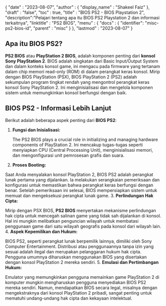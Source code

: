 {
  "date" : "2023-08-07",
  "author" : {
    "display_name" : "Shakeel Faiz"
},
  "draft" : "false",
  "toc" : true,
  "title" : "BIOS PS2 - BIOS Playstation 2",
  "description":"Pelajari tentang apa itu BIOS PS2 Playstation 2 dan informasi terkaitnya",
  "linktitle" : "PS2 BIOS",
  "menu" : {
    "docs" : {
      "identifier": "misc-ps2-bios-id",
      "parent" : "misc"
}
},
  "lastmod" : "2023-08-07"
}

## Apa itu BIOS PS2?

**PS2 BIOS** atau **PlayStation 2 BIOS**, adalah komponen penting dari **konsol Sony PlayStation 2**. BIOS adalah singkatan dari Basic Input/Output System dan dalam konteks konsol game, ini mengacu pada firmware yang tertanam dalam chip memori read-only (ROM) di dalam perangkat keras konsol. Mirip dengan BIOS PlayStation (PSX), BIOS PlayStation 2 (PS2) adalah sekumpulan program tingkat rendah yang mengontrol perangkat keras konsol Sony PlayStation 2. Ini menginisialisasi dan mengelola komponen sistem untuk memungkinkan konsol berfungsi dengan baik.

## BIOS PS2 - Informasi Lebih Lanjut

Berikut adalah beberapa aspek penting dari **BIOS PS2**:

1.  **Fungsi dan Inisialisasi:**
    
    The PS2 BIOS plays a crucial role in initializing and managing hardware components of PlayStation 2. Ini mencakup tugas-tugas seperti menyiapkan CPU (Central Processing Unit), menginisialisasi memori, dan mengonfigurasi unit pemrosesan grafis dan suara.
2.  **Proses Booting:**
    
Saat Anda menyalakan konsol PlayStation 2, BIOS PS2 adalah perangkat lunak pertama yang dijalankan. Ia melakukan serangkaian pemeriksaan dan konfigurasi untuk memastikan bahwa perangkat keras berfungsi dengan benar. Setelah pemeriksaan ini selesai, BIOS mempersiapkan sistem untuk memuat dan mengeksekusi perangkat lunak game.
3.  **Perlindungan Hak Cipta:**
    
Mirip dengan PSX BIOS, **PS2 BIOS** menyertakan mekanisme perlindungan hak cipta untuk mencegah salinan game yang tidak sah dijalankan di konsol. Hal ini mungkin melibatkan penguncian wilayah untuk membatasi penggunaan game dari satu wilayah geografis pada konsol dari wilayah lain.
4.  **Aspek Kepemilikan dan Hukum:**
    
BIOS PS2, seperti perangkat lunak berpemilik lainnya, dimiliki oleh Sony Computer Entertainment. Distribusi atau penggunaannya tanpa izin yang sesuai adalah ilegal dan merupakan pelanggaran hukum hak cipta. Pengguna umumnya diharuskan menggunakan BIOS yang disertakan dengan konsol PlayStation 2 mereka sendiri.
5.  **Emulasi dan Pertimbangan Hukum:**
    
Emulator yang memungkinkan pengguna memainkan game PlayStation 2 di komputer mungkin mengharuskan pengguna menyediakan BIOS PS2 mereka sendiri. Namun, mendapatkan BIOS secara legal, misalnya dengan mengekstraknya dari konsol PlayStation 2 pribadi, sangat penting untuk mematuhi undang-undang hak cipta dan kekayaan intelektual.


